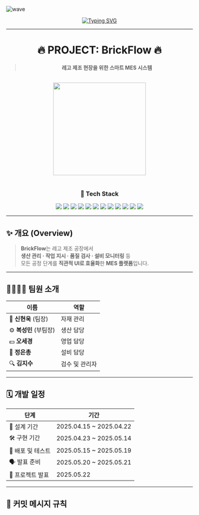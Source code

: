 <!-- 상단 웨이브 배너 -->
![wave](https://capsule-render.vercel.app/api?type=wave&color=auto&height=200&section=header&text=BrickFlow&fontSize=50&animation=fadeIn)

<p align="center">
  <a href="https://git.io/typing-svg">
    <img src="https://readme-typing-svg.demolab.com?font=Fira+Code&size=24&pause=1000&color=5DADF7&center=true&vCenter=true&width=435&lines=Welcome+to+BrickFlow;MES+System+for+LEGO+Factory" alt="Typing SVG" />
  </a>
</p>

---

<div align="center">

# 🔥 PROJECT: BrickFlow 🔥  
> **레고 제조 현장을 위한 스마트 MES 시스템**

</div>

<br/>

<!-- 도넛 그래프 -->
<div align="center">
  <img src="https://quickchart.io/chart?c={type:'doughnut',data:{labels:['Frontend','Backend','Libraries'],datasets:[{data:[50,30,20],backgroundColor:['%234FC08D','%23339933','%23FFCE56']}]},options:{plugins:{legend:{position:'bottom'}}}}" width="250"/>
</div>

<br/>

<!-- 기술 스택 -->
<div align="center">

### 🧰 Tech Stack

<img src="https://img.shields.io/badge/Node.js-339933?style=for-the-badge&logo=nodedotjs&logoColor=white"/>
<img src="https://img.shields.io/badge/Express.js-000000?style=for-the-badge&logo=express&logoColor=white"/>
<img src="https://img.shields.io/badge/MariaDB-003545?style=for-the-badge&logo=mariadb&logoColor=white"/>
<img src="https://img.shields.io/badge/Vue.js-4FC08D?style=for-the-badge&logo=vue.js&logoColor=white"/>
<img src="https://img.shields.io/badge/Vue_CLI-42B883?style=for-the-badge&logo=vue.js&logoColor=white"/>
<img src="https://img.shields.io/badge/Pinia-FADA5E?style=for-the-badge&logo=pinia&logoColor=white"/>
<img src="https://img.shields.io/badge/CoreUI-E24C3F?style=for-the-badge&logo=coreui&logoColor=white"/>
<img src="https://img.shields.io/badge/AG%20Grid-F47521?style=for-the-badge&logo=ag-grid&logoColor=white"/>
<img src="https://img.shields.io/badge/TailwindCSS-06B6D4?style=for-the-badge&logo=tailwindcss&logoColor=white"/>
<img src="https://img.shields.io/badge/Chart.js-FF6384?style=for-the-badge&logo=chartdotjs&logoColor=white"/>
<img src="https://img.shields.io/badge/Axios-5A29E4?style=for-the-badge&logo=axios&logoColor=white"/>
<img src="https://img.shields.io/badge/SweetAlert2-FF4154?style=for-the-badge&logo=sweetalert2&logoColor=white"/>

</div>

---

## ✨ 개요 (Overview)

> **BrickFlow**는 레고 제조 공장에서  
**생산 관리 · 작업 지시 · 품질 검사 · 설비 모니터링** 등  
모든 공정 단계를 **직관적 UI로 효율화**한 **MES 플랫폼**입니다.

---

## 👨‍👩‍👧‍👦 팀원 소개

| 이름        | 역할         |  
|-------------|--------------|  
| 🧱 **신현욱** (팀장)   | 자재 관리 |  
| ⚙️ **복성민** (부팀장) | 생산 담당 |  
| 💵 **오세경**         | 영업 담당 |  
| 🔧 **정은총**         | 설비 담당 |  
| 🔍 **김지수**         | 검수 및 관리자 |

---

## 🗓️ 개발 일정

| 단계             | 기간                  |  
|------------------|-----------------------|  
| 📝 설계 기간       | 2025.04.15 ~ 2025.04.22 |  
| 🛠️ 구현 기간       | 2025.04.23 ~ 2025.05.14 |  
| 🚀 배포 및 테스트   | 2025.05.15 ~ 2025.05.19 |  
| 🗣️ 발표 준비       | 2025.05.20 ~ 2025.05.21 |  
| 🎉 프로젝트 발표    | 2025.05.22             |

---

## 🧾 커밋 메시지 규칙

